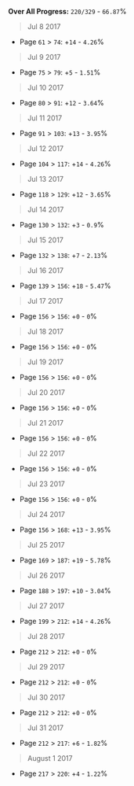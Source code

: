**Over All Progress:** `220/329` - `66.87`%


> Jul 8 2017
  * Page `61` > `74`: +`14` - `4.26`%
> Jul 9 2017
  * Page `75` > `79`: +`5` - `1.51`%
> Jul 10 2017
  * Page `80` > `91`: +`12` - `3.64`%
> Jul 11 2017
  * Page `91` > `103`: +`13` - `3.95`%
> Jul 12 2017
  * Page `104` > `117`: +`14` - `4.26`%
> Jul 13 2017
  * Page `118` > `129`: +`12` - `3.65`%
> Jul 14 2017
  * Page `130` > `132`: +`3` - `0.9`%
> Jul 15 2017
  * Page `132` > `138`: +`7` - `2.13`%
> Jul 16 2017
  * Page `139` > `156`: +`18` - `5.47`%
> Jul 17 2017
  * Page `156` > `156`: +`0` - `0`%
> Jul 18 2017
  * Page `156` > `156`: +`0` - `0`%
> Jul 19 2017
  * Page `156` > `156`: +`0` - `0`%
> Jul 20 2017
  * Page `156` > `156`: +`0` - `0`%
> Jul 21 2017
  * Page `156` > `156`: +`0` - `0`%
> Jul 22 2017
  * Page `156` > `156`: +`0` - `0`%
> Jul 23 2017
  * Page `156` > `156`: +`0` - `0`%
> Jul 24 2017
  * Page `156` > `168`: +`13` - `3.95`%
> Jul 25 2017
  * Page `169` > `187`: +`19` - `5.78`%
> Jul 26 2017
  * Page `188` > `197`: +`10` - `3.04`%
> Jul 27 2017
  * Page `199` > `212`: +`14` - `4.26`%
> Jul 28 2017
  * Page `212` > `212`: +`0` - `0`%
> Jul 29 2017
  * Page `212` > `212`: +`0` - `0`%
> Jul 30 2017
  * Page `212` > `212`: +`0` - `0`%
> Jul 31 2017
  * Page `212` > `217`: +`6` - `1.82`%
> August 1 2017
  * Page `217` > `220`: +`4` - `1.22`%
